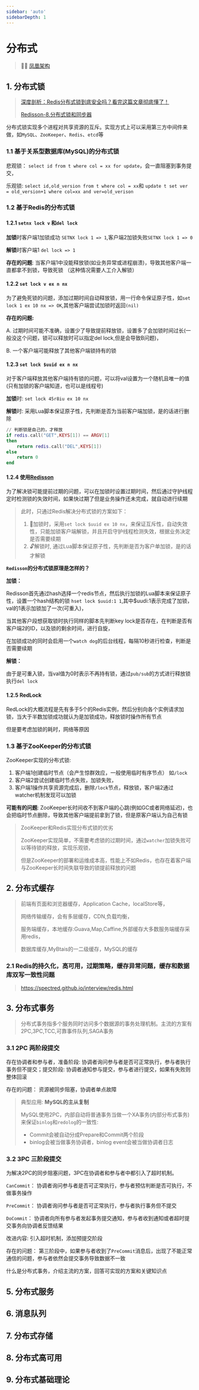 ```yaml
---
sidebar: 'auto'
sidebarDepth: 1
---
```

# 分布式

> 👍🏻 [凤凰架构](https://icyfenix.cn/)

## 1. 分布式锁

> [深度剖析：Redis分布式锁到底安全吗？看完这篇文章彻底懂了！](https://mp.weixin.qq.com/s/s8xjm1ZCKIoTGT3DCVA4aw)
>
> [Redisson-8.分布式锁和同步器](https://github.com/redisson/redisson/wiki/8.-%E5%88%86%E5%B8%83%E5%BC%8F%E9%94%81%E5%92%8C%E5%90%8C%E6%AD%A5%E5%99%A8)

分布式锁实现多个进程对共享资源的互斥。实现方式上可以采用第三方中间件来做，如`MySQL`、`ZooKeeper`、`Redis`、`etcd`等

### 1.1 基于关系型数据库(MySQL)的分布式锁

悲观锁： `select id from t where col = xx for update`，会一直阻塞到事务提交，

乐观锁: `select id,old_version from t where col = xx`和 `update t set ver = old_version+1 where col=xx and ver=old_verison`

### 1.2 基于Redis的分布式锁

#### 1.2.1 `setnx lock v` 和`del lock`

**加锁**时客户端1加锁成功 `SETNX lock 1 => 1`,客户端2加锁失败`SETNX lock 1 => 0`

**解锁**时客户端1 `del lock => 1`

**存在的问题**: 当客户端1中没能释放锁(如业务异常或进程崩溃)，导致其他客户端一直都拿不到锁，导致死锁 （这种情况需要人工介入解锁）

#### 1.2.2 `set lock v ex n nx`

为了避免死锁的问题，添加过期时间自动释放锁，用一行命令保证原子性，如`set lock 1 ex 10 nx => OK`,其他客户端尝试加锁时返回`(nil)`

**存在的问题:** 

A. 过期时间可能不准确，设置少了导致提前释放锁，设置多了会加锁时间过长(一般没这个问题，锁可以释放时可以指定del lock,但是会导致B问题)，

B. 一个客户端可能释放了其他客户端锁持有的锁

#### 1.2.3 `set lock $uuid ex n nx`

对于客户端释放其他客户端持有锁的问题，可以将val设置为一个随机且唯一的值(只有加锁的客户端知道，也可以是线程号)

**加锁**时: `set lock 45r8iu ex 10 nx` 

**解锁**时: 采用Lua脚本保证原子性，先判断是否为当前客户端加锁，是的话进行删除

```lua
// 判断锁是自己的，才释放
if redis.call("GET",KEYS[1]) == ARGV[1]
then
    return redis.call("DEL",KEYS[1])
else
    return 0
end
```

#### 1.2.4 使用[Redisson](https://github.com/redisson/redisson)

为了解决锁可能提前过期的问题，可以在加锁时设置过期时间，然后通过守护线程定时检测锁的失效时间，如果快过期了但是业务操作还未完成，就自动进行续期

> 此时，只通过Redis解决分布式锁的方案如下：
>
> 1. 🔐加锁时，采用`set lock $uuid ex 10 nx`，来保证互斥性，自动失效性，只能加锁客户端解锁，并且开启守护线程检测失效，根据业务决定是否需要续期
> 2. 🔓解锁时, 通过Lua脚本保证原子性，先判断是否为客户单加锁，是的话才解锁

**`Redisson`的分布式锁原理是怎样的？**

**加锁：**

Redisson首先通过hash选择一个redis节点，然后执行加锁的Lua脚本来保证原子性，设置一个hash结构的锁 `hset lock $uuid:1 1`,其中$uudi:1表示完成了加锁，val的1表示加锁加了一次(可重入)，

当其他客户段想获取锁时执行同样的脚本先判断key lock是否存在，在判断是否有客户端2的ID，以及锁的剩余时间，进行自旋，

在加锁成功的同时会启用一个`watch dog`的后台线程，每隔10秒进行检查，判断是否需要续期

**解锁：**

由于是可重入锁，当val值为0时表示不再持有锁，通过`pub/sub`的方式进行释放锁执行`del lock`

#### 1.2.5 RedLock

RedLock的大概流程是先有多于5个的Redis实例，然后分别向各个实例请求加锁，当大于半数加锁成功就认为是加锁成功，释放锁时操作所有节点

但是要考虑加锁的耗时，网络等原因

### 1.3 基于ZooKeeper的分布式锁

ZooKeeper实现的分布式锁: 

1. 客户端1创建临时节点（会产生惊群效应，一般使用临时有序节点） 如`/lock`
2. 客户端2尝试创建临时节点失败，加锁失败，
3. 客户端1操作共享资源完成后，删除`/lock`节点，释放锁，客户端2通过watcher机制发现可以加锁

**可能有的问题**: ZooKeeper长时间收不到客户端的心跳(例如GC或者网络延迟)，也会把临时节点删除，导致其他客户端提前拿到了锁，但是原客户端认为自己有锁

> ZooKeeper和Redis实现分布式锁的优劣
>
> ZooKeeper实现简单，不需要考虑锁的过期时间，通过`watcher`加锁失败可以等待锁的释放，实现乐观锁，
>
> 但是ZooKeeper的部署和运维成本高，性能上不如Redis，也存在着客户端与ZooKeeper长时间失联导致的锁提前释放的问题



## 2. 分布式缓存

> 前端有页面和浏览器缓存，Application Cache，localStore等，
>
> 网络传输缓存，会有多层缓存，CDN,负载均衡，
>
> 服务端缓存，本地缓存:Guava,Map,Caffine,外部缓存大多数服务端缓存采用redis，
>
> 数据库缓存,MyBtais的一二级缓存，MySQL的缓存

### 2.1 Redis的持久化，高可用，过期策略，缓存异常问题，缓存和数据库双写一致性问题

> https://spectred.github.io/interview/redis.html

## 3. 分布式事务

> 分布式事务指多个服务同时访问多个数据源的事务处理机制。主流的方案有2PC,3PC,TCC,可靠事件队列,SAGA事务

### 3.1 2PC 两阶段提交

存在协调者和参与者，准备阶段: 协调者询问参与者是否可正常执行，参与者执行事务但不提交；提交阶段: 协调者通知参与提交，参与者进行提交，如果有失败则整体回滚

存在的问题： 资源被同步阻塞，协调者单点故障

> 典型应用: **MySQL的主从复制**
>
> MySQL使用2PC，内部自动将普通事务当做一个XA事务(内部分布式事务)来保证`binlog`和`redolog`的一致性:
>
> - Commit会被自动分成Prepare和Commit两个阶段
> - binlog会被当做事务协调者，binlog event会被当做协调者日志

### 3.2 3PC 三阶段提交

为解决2PC的同步阻塞问题，3PC在协调者和参与者中都引入了超时机制。

`CanCommit`： 协调者询问参与者是否可正常执行，参与者预估判断是否可执行，不做事务操作

`PreCommit`： 协调者询问参与者是否可正常执行，参与者执行事务但不提交

`DoCommit`： 协调者向所有参与者发起事务提交通知，参与者收到通知或者超时提交事务向协调者反馈结果

改进内容: 引入超时机制，添加预提交阶段

存在的问题： 第三阶段中，如果参与者收到了`PreCommit`消息后，出现了不能正常通信的问题，参与者依然会提交事务导致数据不一致



什么是分布式事务，介绍主流的方案，回答可实现的方案和关键知识点

## 5. 分布式服务

## 6. 消息队列

## 7. 分布式存储

## 8. 分布式高可用

## 9. 分布式基础理论
